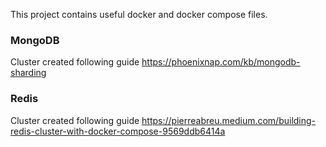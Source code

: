 This project contains useful docker and docker compose files.

### MongoDB
Cluster created following guide https://phoenixnap.com/kb/mongodb-sharding

### Redis
Cluster created following guide https://pierreabreu.medium.com/building-redis-cluster-with-docker-compose-9569ddb6414a
